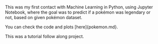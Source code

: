This was my first contact with Machine Learning in Python, using Jupyter Notebook, where the goal was to predict if a pokémon was legendary or not, based on given pokémon dataset.

You can check the code and plots [here]{pokemon.md}.

This was a tutorial follow along project.
